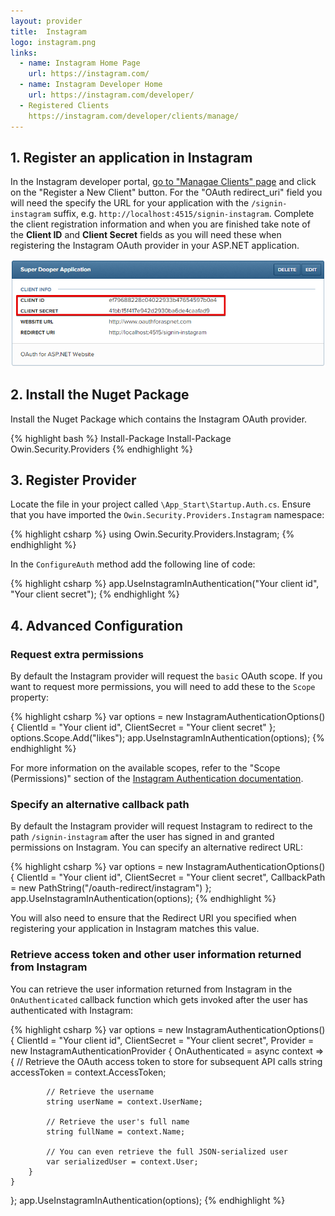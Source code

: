 ```yaml
---
layout: provider
title:  Instagram
logo: instagram.png
links:
  - name: Instagram Home Page
    url: https://instagram.com/
  - name: Instagram Developer Home
    url: https://instagram.com/developer/
  - Registered Clients
    https://instagram.com/developer/clients/manage/
---
```


## 1. Register an application in Instagram

In the Instagram developer portal, [go to "Managae Clients" page](https://instagram.com/developer/clients/manage/) and click on the "Register a New Client" button. For the "OAuth redirect_uri" field you will need the specify the URL for your application with the `/signin-instagram` suffix, e.g. `http://localhost:4515/signin-instagram`. Complete the client registration information and when you are finished take note of the **Client ID** and **Client Secret** fields as you will need these when registering the Instagram OAuth provider in your ASP.NET application.

![](/images/instagram-client-id-and-secret.png)

## 2. Install the Nuget Package

Install the Nuget Package which contains the Instagram OAuth provider.

{% highlight bash %}
Install-Package Install-Package Owin.Security.Providers
{% endhighlight %}

## 3. Register Provider
 
Locate the file in your project called `\App_Start\Startup.Auth.cs`. Ensure that you have imported the `Owin.Security.Providers.Instagram` namespace:

{% highlight csharp %}
using Owin.Security.Providers.Instagram;
{% endhighlight %}

In the `ConfigureAuth` method add the following line of code:

{% highlight csharp %}
app.UseInstagramInAuthentication("Your client id", "Your client secret");
{% endhighlight %}

## 4. Advanced Configuration

### Request extra permissions

By default the Instagram provider will request the `basic` OAuth scope. If you want to request more permissions, you will need to add these to the `Scope` property:

{% highlight csharp %}
var options = new InstagramAuthenticationOptions()
{
    ClientId = "Your client id",
    ClientSecret = "Your client secret"
};
options.Scope.Add("likes");
app.UseInstagramInAuthentication(options);
{% endhighlight %}

For more information on the available scopes, refer to the "Scope (Permissions)" section of the [Instagram Authentication documentation](https://instagram.com/developer/authentication/).

### Specify an alternative callback path

By default the Instagram provider will request Instagram to redirect to the path `/signin-instagram` after the user has signed in and granted permissions on Instagram. You can specify an alternative redirect URL:

{% highlight csharp %}
var options = new InstagramAuthenticationOptions()
{
    ClientId = "Your client id",
    ClientSecret = "Your client secret",
    CallbackPath = new PathString("/oauth-redirect/instagram")
};
app.UseInstagramInAuthentication(options);
{% endhighlight %}

You will also need to ensure that the Redirect URI you specified when registering your application in Instagram matches this value.

### Retrieve access token and other user information returned from Instagram

You can retrieve the user information returned from Instagram in the `OnAuthenticated` callback function which gets invoked after the user has authenticated with Instagram:

{% highlight csharp %}
var options = new InstagramAuthenticationOptions()
{
    ClientId = "Your client id",
    ClientSecret = "Your client secret",
    Provider = new InstagramAuthenticationProvider
    {
        OnAuthenticated = async context =>
        {
            // Retrieve the OAuth access token to store for subsequent API calls
            string accessToken = context.AccessToken;

            // Retrieve the username
            string userName = context.UserName;

            // Retrieve the user's full name
            string fullName = context.Name;

            // You can even retrieve the full JSON-serialized user
            var serializedUser = context.User;
        }
    }
};
app.UseInstagramInAuthentication(options);
{% endhighlight %}
